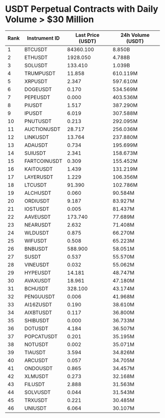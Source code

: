 # USDT Perpetual Contracts with Daily Volume > $30 Million

| Rank | Instrument ID | Last Price (USDT) | 24h Volume (USDT) |
|------|---------------|-------------------|-------------------|
| 1 | BTCUSDT | 84360.100 | 8.850B |
| 2 | ETHUSDT | 1928.050 | 4.788B |
| 3 | SOLUSDT | 133.410 | 1.039B |
| 4 | TRUMPUSDT | 11.858 | 610.119M |
| 5 | XRPUSDT | 2.347 | 597.610M |
| 6 | DOGEUSDT | 0.170 | 534.569M |
| 7 | PEPEUSDT | 0.000 | 403.536M |
| 8 | PIUSDT | 1.517 | 387.290M |
| 9 | IPUSDT | 6.019 | 307.588M |
| 10 | PNUTUSDT | 0.213 | 292.095M |
| 11 | AUCTIONUSDT | 28.717 | 256.036M |
| 12 | LINKUSDT | 13.764 | 237.880M |
| 13 | ADAUSDT | 0.734 | 195.699M |
| 14 | SUIUSDT | 2.341 | 158.673M |
| 15 | FARTCOINUSDT | 0.309 | 155.452M |
| 16 | KAITOUSDT | 1.439 | 131.219M |
| 17 | LAYERUSDT | 1.229 | 106.356M |
| 18 | LTCUSDT | 91.390 | 102.786M |
| 19 | ALCHUSDT | 0.060 | 90.584M |
| 20 | ORDIUSDT | 9.187 | 83.927M |
| 21 | IOSTUSDT | 0.005 | 81.437M |
| 22 | AAVEUSDT | 173.740 | 77.689M |
| 23 | NEARUSDT | 2.632 | 71.408M |
| 24 | WLDUSDT | 0.875 | 66.270M |
| 25 | WIFUSDT | 0.508 | 65.223M |
| 26 | BNBUSDT | 588.900 | 58.051M |
| 27 | SUSDT | 0.537 | 55.570M |
| 28 | VINEUSDT | 0.032 | 55.062M |
| 29 | HYPEUSDT | 14.181 | 48.747M |
| 30 | AVAXUSDT | 18.961 | 47.180M |
| 31 | BCHUSDT | 328.100 | 43.174M |
| 32 | PENGUUSDT | 0.006 | 41.968M |
| 33 | AI16ZUSDT | 0.190 | 38.610M |
| 34 | AIXBTUSDT | 0.117 | 36.800M |
| 35 | SHIBUSDT | 0.000 | 36.733M |
| 36 | DOTUSDT | 4.184 | 36.507M |
| 37 | POPCATUSDT | 0.201 | 35.195M |
| 38 | NOTUSDT | 0.002 | 35.071M |
| 39 | TIAUSDT | 3.594 | 34.826M |
| 40 | ARCUSDT | 0.057 | 34.705M |
| 41 | ONDOUSDT | 0.865 | 34.457M |
| 42 | XLMUSDT | 0.273 | 32.168M |
| 43 | FILUSDT | 2.888 | 31.563M |
| 44 | SOLVUSDT | 0.044 | 31.543M |
| 45 | TRXUSDT | 0.221 | 30.485M |
| 46 | UNIUSDT | 6.064 | 30.107M |
